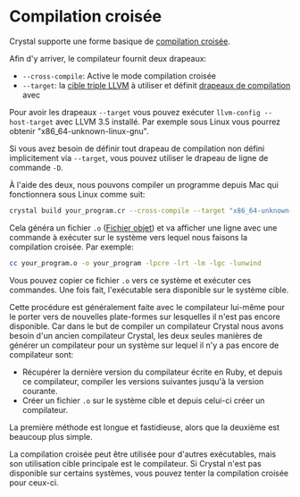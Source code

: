 # Compilation croisée

Crystal supporte une forme basique de [compilation croisée](http://en.wikipedia.org/wiki/Cross_compiler).

Afin d'y arriver, le compilateur fournit deux drapeaux:

* `--cross-compile`: Active le mode compilation croisée
* `--target`: la [cible triple LLVM](http://llvm.org/docs/LangRef.html#target-triple) à utiliser
   et définit [drapeaux de compilation](compile_time_flags.html) avec

Pour avoir les drapeaux `--target` vous pouvez exécuter `llvm-config --host-target` avec LLVM 3.5 installé.
Par exemple sous Linux vous pourrez obtenir "x86_64-unknown-linux-gnu".

Si vous avez besoin de définir tout drapeau de compilation non défini implicitement via `--target`,
vous pouvez utiliser le drapeau de ligne de commande `-D`.

À l'aide des deux, nous pouvons compiler un programme depuis Mac qui fonctionnera sous Linux comme suit:

```bash
crystal build your_program.cr --cross-compile --target "x86_64-unknown-linux-gnu"
```

Cela généra un fichier `.o` ([Fichier objet](http://en.wikipedia.org/wiki/Object_file)) et va afficher une ligne
avec une commande à exécuter sur le système vers lequel nous faisons la compilation croisée. Par exemple:

```bash
cc your_program.o -o your_program -lpcre -lrt -lm -lgc -lunwind
```

Vous pouvez copier ce fichier `.o` vers ce système et exécuter ces commandes.
Une fois fait, l'exécutable sera disponible sur le système cible.

Cette procédure est généralement faite avec le compilateur lui-même pour le porter vers de nouvelles plate-formes sur lesquelles
il n'est pas encore disponible. Car dans le but de compiler un compilateur Crystal nous avons besoin d'un ancien compilateur Crystal,
les deux seules manières de générer un compilateur pour un système sur lequel il n'y a pas encore de compilateur sont:
* Récupérer la dernière version du compilateur écrite en Ruby,
et depuis ce compilateur, compiler les versions suivantes jusqu'à la version courante.
* Créer un fichier `.o` sur le système cible et depuis celui-ci créer un compilateur.

La première méthode est longue et fastidieuse, alors que la deuxième est beaucoup plus simple.

La compilation croisée peut être utilisée pour d'autres exécutables,
mais son utilisation cible principale est le compilateur.
Si Crystal n'est pas disponible sur certains systèmes, vous pouvez tenter la compilation croisée pour ceux-ci.
